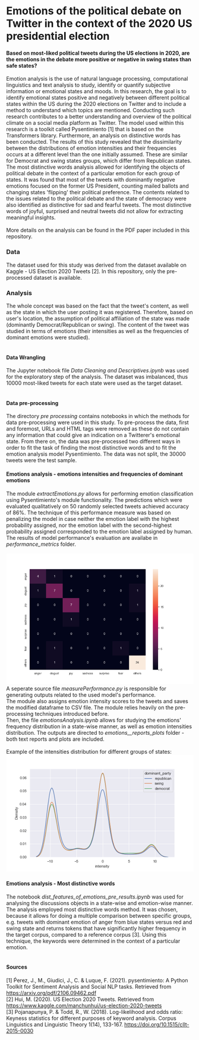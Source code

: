 # Emotions of the political debate on Twitter in the context of the 2020 US presidential election
#### Based on most-liked political tweets during the US elections in 2020, are the emotions in the debate more positive or negative in swing states than safe states?

Emotion analysis is the use of natural language processing, computational linguistics and text analysis 
to study, identify or quantify subjective information or emotional states and moods. 
In this research, the goal is to identify emotional states positive and negatively between different 
political states within the US during the 2020 elections on Twitter and to include a method to 
understand which topics are mentioned. Conducting such research contributes to a better understanding 
and overview of the political climate on a social media platform as Twitter. The model used within 
this research is a toolkit called Pysentimiento [1] that is based on the Transformers library. 
Furthermore, an analysis on distinctive words has been conducted. The results of this study revealed 
that the dissimilarity between the distributions of emotion intensities and their frequencies occurs 
at a different level than the one initially assumed. These are similar for Democrat and swing states 
groups, which differ from Republican states. The most distinctive words analysis allowed for 
identifying the objects of political debate in the context of a particular emotion for each group of 
states. It was found that most of the tweets with dominantly negative emotions focused on the former 
US President, counting mailed ballots and changing states 'flipping' their political preference. 
The contents related to the issues related to the political debate and the state of democracy were 
also identified as distinctive for sad and fearful tweets. The most distinctive words of joyful, 
surprised and neutral tweets did not allow for extracting meaningful insights. <br> <br>
More details on the analysis can be found in the PDF paper included in this repository.

### Data
The dataset used for this study was derived from the dataset available on Kaggle - US Election 2020 Tweets [2].
In this repository, only the pre-processed dataset is available.

### Analysis

The whole concept was based on the fact that the tweet's content, as well as the state in which the user posting it was registered.
Therefore, based on user's location, the assumption of political affiliation of the state was made (dominantly Democrat/Republican or swing).
The content of the tweet was studied in terms of emotions (their intensities as well as the frequencies of dominant emotions were studied). <br><br>

#### Data Wrangling
The Jupyter notebook file *Data Cleaning and Descriptives.ipynb* was used for the exploratory step of the analysis.
The dataset was imbalanced, thus 10000 most-liked tweets for each state were used as the target dataset. <br> <br>

#### Data pre-processing
The directory *pre processing* contains notebooks in which the methods for data pre-processing were used in this study.
To pre-process the data, first and foremost, URLs and HTML tags were removed as these do not contain any information that could give an indication on a Twitterer's emotional state. From there on, the data was pre-processed two different ways in order to fit the task of finding the most distinctive words and to fit the emotion analysis model Pysentimiento. The data was not split, the 30000 tweets were the test sample.

#### Emotions analysis - emotions intensities and frequencies of dominant emotions
The module *extractEmotions.py* allows for performing emotion classification using Pysentimiento's 
module functionality. The predictions which were evaluated qualitatively on 50 randomly selected tweets achieved accuracy of 86%.
The technique of this performance measure was based on penalizing the model in case neither the emotion label with the highest probability assigned,
nor the emotion label with the second-highest probability assigned corresponded to the emotion label assigned by human. The results of model performance's evaluation are availabe in *performance_metrics* folder. <br> <br>
![Confusion matrix](performance_metrics/confusion_matrix.png) <br>
A seperate source file *measurePerformance.py* is responsible for generating outputs related to the used model's performance. <br>
The module also assigns emotion intensity scores to the tweets and saves the modified 
dataframe to CSV file. The module relies heavily on the pre-processing techniques introduced before. <br>
Then, the file *emotionsAnalysis.ipynb* allows for studying the emotions' frequency distribution in a state-wise manner, as well as emotion intensities distribution.
The outputs are directed to *emotions__reports_plots* folder - both text reports and plots are included. <br>
<br>
Example of the intensities distribution for different groups of states: <br>
![Emotions intensities](emotions__reports_plots/intensities_dominant_parties.png)
#### Emotions analysis - Most distinctive words
The notebook *dist_features_of_emotions_pre_results.ipynb* was used for analysing the discussions objects in a state-wise and emotion-wise manner.
The analysis employed most distinctive words method. It was chosen, because it allows for doing a multiple comparison between specific groups, e.g. tweets with dominant emotion of anger from blue states versus red and swing state and returns tokens that have significantly higher frequency in the target corpus, compared to a reference corpus [3].
Using this technique, the keywords were determined in the context of a particular emotion. <br> <br>


#### Sources
[1] Ṕerez, J., M., Giudici, J., C. & Luque, F. (2021). pysentimiento: A Python Toolkit for Sentiment Analysis and Social NLP tasks. Retrieved from https://arxiv.org/pdf/2106.09462.pdf <br>
[2] Hui, M. (2020). US Election 2020 Tweets. Retrieved from https://www.kaggle.com/manchunhui/us-election-2020-tweets <br>
[3] Pojanapunya, P. & Todd, R., W. (2018). Log-likelihood and odds ratio: Keyness statistics for different purposes of keyword analysis. Corpus Linguistics and Linguistic Theory 1(14), 133-167. https://doi.org/10.1515/cllt-2015-0030
